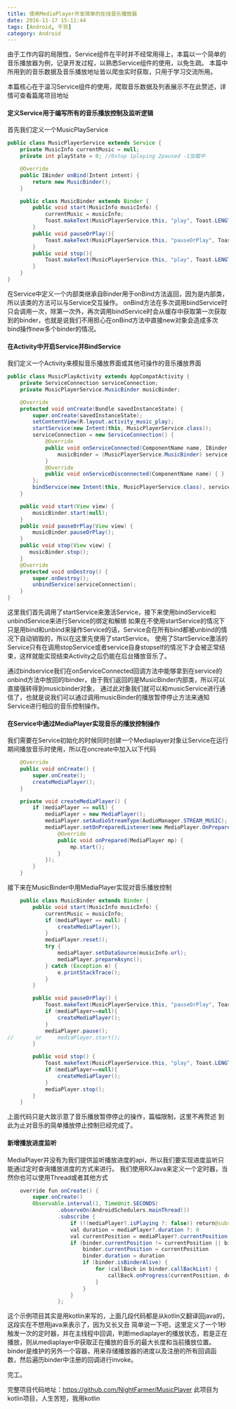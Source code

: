 ```yaml
---
title: 使用MediaPlayer开发简单的在线音乐播放器
date: 2016-11-17 15:11:44
tags: [Android, 干货]
category: Android
---
```


由于工作内容的局限性，Service组件在平时并不经常用得上，本篇以一个简单的音乐播放器为例，记录开发过程，以熟悉Service组件的使用，以免生疏。
本篇中所用到的音乐数据及音乐播放地址皆以爬虫实时获取，只用于学习交流所用。

<!-- more -->
本篇核心在于温习Service组件的使用，爬取音乐数据及列表展示不在此赘述，详情可查看篇尾项目地址

#### 定义Service用于编写所有的音乐播放控制及监听逻辑
首先我们定义一个MusicPlayService
```java
public class MusicPlayerService extends Service {
    private MusicInfo currentMusic = null;
    private int playState = 0; //0stop 1playing 2paused -1加载中

    @Override
    public IBinder onBind(Intent intent) {
        return new MusicBinder();
    }

    public class MusicBinder extends Binder {
        public void start(MusicInfo musicInfo) {
            currentMusic = musicInfo;
            Toast.makeText(MusicPlayerService.this, "play", Toast.LENGTH_SHORT).show();
        }
        public void pauseOrPlay(){
            Toast.makeText(MusicPlayerService.this, "pauseOrPlay", Toast.LENGTH_SHORT).show();
        }
        public void stop(){
            Toast.makeText(MusicPlayerService.this, "play", Toast.LENGTH_SHORT).show();
        }
    }
}
```
在Service中定义一个内部类继承自Binder用于onBind方法返回，因为是内部类，所以该类的方法可以与Service交互操作。
onBind方法在多次调用bindService时只会调用一次，除第一次外，再次调用bindService时会从缓存中获取第一次获取到的binder，也就是说我们不用担心在onBind方法中直接new对象会造成多次bind操作new多个binder的情况。

#### 在Activity中开启Service并BindService
我们定义一个Activity来模拟音乐播放界面或其他可操作的音乐播放界面
```java
public class MusicPlayActivity extends AppCompatActivity {
    private ServiceConnection serviceConnection;
    private MusicPlayerService.MusicBinder musicBinder;

    @Override
    protected void onCreate(Bundle savedInstanceState) {
        super.onCreate(savedInstanceState);
        setContentView(R.layout.activity_music_play);
        startService(new Intent(this, MusicPlayerService.class));
        serviceConnection = new ServiceConnection() {
            @Override
            public void onServiceConnected(ComponentName name, IBinder service) {
                musicBinder = (MusicPlayerService.MusicBinder) service;
            }
            @Override
            public void onServiceDisconnected(ComponentName name) { }
        };
        bindService(new Intent(this, MusicPlayerService.class), serviceConnection, AppCompatActivity.BIND_AUTO_CREATE);
    }

    public void start(View view) {
        musicBinder.start(null);
    }
    public void pauseOrPlay(View view) {
        musicBinder.pauseOrPlay();
    }
    public void stop(View view) {
       musicBinder.stop();
    }
    @Override
    protected void onDestroy() {
        super.onDestroy();
        unbindService(serviceConnection);
    }
}
```
这里我们首先调用了startService来激活Service，接下来使用bindService和unbindService来进行Service的绑定和解绑
如果在不使用startService的情况下只是用bind和unbind来操作Service的话，Service会在所有bind都被unbind的情况下自动销毁的，所以在这里先使用了startService。
使用了StartService激活的Service只有在调用stopService或者service自身stopself的情况下才会被正常结束，这样就能实现结束Activity之后仍能在后台播放音乐了。

通过bindservice我们在onServiceConnected回调方法中能够拿到在service的onbind方法中放回的Ibinder，由于我们返回的是MusicBinder内部类，所以可以直接强转得到musicbinder对象，
通过此对象我们就可以和musicService进行通信了，也就是说我们可以通过调用musicBinder的播放暂停停止方法来通知Service进行相应的音乐控制操作。

#### 在Service中通过MediaPlayer实现音乐的播放控制操作
我们需要在Service初始化的时候同时创建一个Mediaplayer对象让Service在运行期间播放音乐时使用，所以在oncreate中加入以下代码
```java
    @Override
    public void onCreate() {
        super.onCreate();
        createMediaPlayer();
    }

    private void createMediaPlayer() {
        if (mediaPlayer == null) {
            mediaPlayer = new MediaPlayer();
            mediaPlayer.setAudioStreamType(AudioManager.STREAM_MUSIC);
            mediaPlayer.setOnPreparedListener(new MediaPlayer.OnPreparedListener() {
                @Override
                public void onPrepared(MediaPlayer mp) {
                    mp.start();
                }
            });
        }
    }
```
接下来在MusicBinder中用MediaPlayer实现对音乐播放控制
```java 
    public class MusicBinder extends Binder {
        public void start(MusicInfo musicInfo) {
            currentMusic = musicInfo;
            if (mediaPlayer == null) {
                createMediaPlayer();
            }
            mediaPlayer.reset();
            try {
                mediaPlayer.setDataSource(musicInfo.url);
                mediaPlayer.prepareAsync();
            } catch (Exception e) {
                e.printStackTrace();
            }
        }

        public void pauseOrPlay() {
            Toast.makeText(MusicPlayerService.this, "pauseOrPlay", Toast.LENGTH_SHORT).show();
            if (mediaPlayer==null){
                createMediaPlayer();
            }
            mediaPlayer.pause();
//       or     mediaPlayer.start();
        }

        public void stop() {
            Toast.makeText(MusicPlayerService.this, "play", Toast.LENGTH_SHORT).show();
            if (mediaPlayer==null){
                createMediaPlayer();
            }
            mediaPlayer.stop();
        }
    }
```
上面代码只是大致示意了音乐播放暂停停止的操作，篇幅限制，这里不再赘述
到此为止对音乐的简单播放停止控制已经完成了。

#### 新增播放进度监听
MediaPlayer并没有为我们提供监听播放进度的api，所以我们要实现进度监听只能通过定时查询播放进度的方式来进行。
我们使用RXJava来定义一个定时器，当然你也可以使用Thread或者其他方式
```java
    override fun onCreate() {
        super.onCreate()
        Observable.interval(1, TimeUnit.SECONDS)
                .observeOn(AndroidSchedulers.mainThread())
                .subscribe {
                    if (!(mediaPlayer?.isPlaying ?: false)) return@subscribe
                    val duration = mediaPlayer?.duration ?: 0
                    val currentPosition = mediaPlayer?.currentPosition ?: 0
                    if (binder.currentPosition != currentPosition || binder.duration != duration) {
                        binder.currentPosition = currentPosition
                        binder.duration = duration
                        if (binder.isBinderAlive) {
                            for (callBack in binder.callBackList) {
                                callBack.onProgress(currentPosition, duration)
                            }
                        }
                    }
                };
```
这个示例项目其实是用kotlin来写的，上面几段代码都是从kotlin又翻译回java的，这段实在不想用java来表示了，因为又长又丑
简单说一下吧，这里定义了一个1秒触发一次的定时器，并在主线程中回调，判断mediaplayer的播放状态，若是正在播放，则从mediaplayer中获取正在播放的音乐的最大长度和当前播放位置。
binder是维护的另外一个容器，用来存储播放器的进度以及注册的所有回调函数，然后遍历binder中注册的回调进行invoke。

完工。

完整项目代码地址：https://github.com/NightFarmer/MusicPlayer
此项目为kotlin项目，人生苦短，我用kotlin